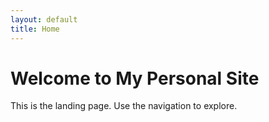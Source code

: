 ```yaml
---
layout: default
title: Home
---
```


# Welcome to My Personal Site

This is the landing page. Use the navigation to explore.
